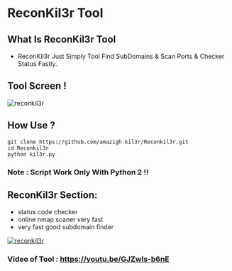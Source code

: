 ReconKil3r Tool
================

What Is ReconKil3r Tool
------------------
 - ReconKil3r Just Simply Tool Find SubDomains & Scan Ports & Checker Status Fastly.

Tool Screen !
--------------------
![reconkil3r](https://raw.githubusercontent.com/amazigh-kil3r/Reconkil3r/master/screen.png)

How Use ?
-----------
```
git clone https://github.com/amazigh-kil3r/Reconkil3r.git
cd Reconkil3r
python kil3r.py

```

### Note : Script Work Only With Python 2 !!

ReconKil3r Section:
----------------
- status code checker
- online nmap scaner very fast
- very fast good subdomain finder

[![reconkil3r](https://github.com/amazigh-kil3r/Reconkil3r/blob/master/1VideoSpeed1591913936424.gif)](https://github.com/amazigh-kil3r/Reconkil3r/blob/master/1VideoSpeed1591913936424.gif)



### Video of Tool :  https://youtu.be/GJZwls-b6nE

